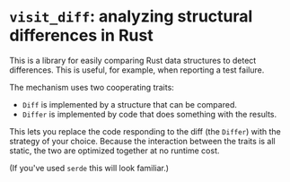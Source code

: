 # `visit_diff`: analyzing structural differences in Rust

This is a library for easily comparing Rust data structures to detect
differences. This is useful, for example, when reporting a test failure.

The mechanism uses two cooperating traits:

- `Diff` is implemented by a structure that can be compared.
- `Differ` is implemented by code that does something with the results.

This lets you replace the code responding to the diff (the `Differ`) with the
strategy of your choice. Because the interaction between the traits is all
static, the two are optimized together at no runtime cost.

(If you've used `serde` this will look familiar.)
